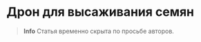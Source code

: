 # Дрон для высаживания семян

> **Info** Статья временно скрыта по просьбе авторов.

<!--

[CopterHack-2021](copterhack2021.md), команда **MINIONS**.

Вы когда-нибудь задумывались, как будет выглядеть мир без деревьев? Закройте глаза и попробуйте представить себе безлюдную Землю. Деревья являются решающим фактором нашего существования не только потому, что они производят бумагу, пиломатериалы и жевательную резинку, но и потому, что они играют важную роль в углеродном цикле.

Со времени промышленной революции 1760–1840 годов мир пребывает в нескончаемом углеродном хаосе. Деревья и планктон - наши единственные спасители с точки зрения решения этой проблемы, и мы можем контролировать только одно из них - деревья.

Нам нужно спасать деревья, защищая их от разрушительной деятельности человека, такой как вырубка лесов, вырубка лесов в целях урбанизации и т. д. Деревья - легкие для земли. Это важная часть природной экосистемы. Они уравновешивают состав почвы, а также служат барьером для ветра и шторма. Таким образом, они обеспечивают различное использование экосистемы. По этим причинам крайне важно спасать деревья.

Поскольку существует множество опасных и труднодоступных участков для посадки людей, наиболее жизнеспособной альтернативой является использование дронов для посадки в этих регионах.

Как следует из названия, дроны, стреляющие семенами, будут стрелять семенами в плодородную почву, чтобы позволить миллионам деревьев вырасти снова после вырубки для промышленного использования. Если скорость посадки превышает скорость вырубки, в конечном итоге мы восстановим деревья, которые когда-то срубили.

<img src="../assets/seeding_drone/image.jpg" width="400px" class="center" />

## Наша цель

Мы сделаем дроны способными удерживать семена на борту и сбрасывать их в область, которую мы проехали в специальном приложении. Мы можем контролировать плотность семян и высоту капли. Мы также думали о защите семян от насекомых, животных и обезвоживания. Мы выбираем технику шара земли, изобретенную Масанобу Фукуока, также известную как Техника Фукуока. Этот земной шар содержит все необходимые элементы для выращивания, семена растений и землю для защиты. Когда мы бросаем его на землю, земной шар будет удерживать семена, пока он не получит необходимое количество воды, и семена не начнут прорастать.

Видео с YouTube:

<iframe width="560" height="315" src="https://www.youtube.com/embed/Nz1w59v451U" frameborder="0" allow="accelerometer; autoplay; clipboard-write; encrypted-media; gyroscope; picture-in-picture" allowfullscreen></iframe>

Нам удалось выполнить небольшие посевные миссии, но мы столкнулись с некоторыми проблемами, связанными с автономным полетом с GPS.

Мы покрыли нашу батарею, чтобы защитить ее от холода, посевные работы нужно начинать зимой, так как семена яблони должны оставаться в холодном месте в течение некоторого времени, чтобы акклиматизироваться.

- [Капсулы с семенами](#семенные-капсулы).
- [Как собрать высевающий механизм на дрон Clover 4.2](#как-собрать-высевной-механизм-на-дрон-clover-42).
- [Как управлять механизмом раздачи](#как-управлять-механизмом-высева).
- [Программирование](#программирование).

## Файлы

Ссылка на все файлы, используемые в этом проекте: [https://github.com/Sahinysf/TreeSeedQuad](https://github.com/Sahinysf/TreeSeedQuad).

## Капсулы с семенами

### Техника Фукуока

На юге Японии японский фермер и философ Масанобу Фукуока изобрел технику посадки семенных шариков. Этот метод считается естественной техникой земледелия, не требующей машин, химикатов и очень небольшого количества прополки. При использовании семенных шариков земля обрабатывается без какой-либо подготовки почвы.

<img src = "../assets/seeding_drone/seedcapsules/1.jpg" width="250px" class="center" />

### Преимущества семенных шариков

- Делать шарики с семенами проще и проще без использования машин.
- Легче для лесовосстановления и посадки на труднопроходимой местности
- Способствовать защите почвы, окружающей среды и средств к существованию
- Это органический метод, без использования каких-либо химикатов.
- Это недорогой метод по сравнению с традиционными методами облесения / лесовозобновления.
- Требует низких эксплуатационных расходов.

### Какие семена можно использовать?

Любое семя, которое растет в вашем районе (у нас это семя яблока).

Размер и вес семенной капсулы:

Размер и вес семенных коробочек очень важны для этого проекта. После некоторых экспериментов мы решили, что лучший размер - диаметр 16-18 мм, а максимальный вес - 10 грамм.

Необходимые материалы для изготовления семенных шариков:

1. 1 ведро глины;
2. 1 ведро органической темной почвы / компоста;
3. 1 ведро воды (количество воды может варьироваться в зависимости от типа почвы);
4. ¼ ведро семян.

Шаги по изготовлению семенных шариков:

<!-- markdownlint-disable MD044 --/>

1. Соберите одинаковое количество глины и органической почвы. Например, если вы используете одно ведро глины, вам следует смешать его с одним ведром органической почвы.
2. Убедитесь, что глина и органические частицы почвы мелкие.
3. Текстура глины и органической почвы должна быть влажной, но не липкой.
4. Возьмите немного смеси и скатайте ее в шарики. Проверьте мяч, бросив его на плоскую поверхность. Если мяч не ломается легко, значит, у него хорошее сцепление.
5. Шарики с семенами должны быть идеально круглой формы, иначе они застрянут при броске квадрокоптером.
6. Вставьте семена (от 1 до 2 семян на семенной шарик для постоянных деревьев, таких как красное дерево, сандал, апельсин, моринга…) (± 5 семян на семенной шарик для овощей, цветов, трав, клевера…)
7. Сушите семенные шарики в течение одного-двух дней в затененном месте, если высохнуть должным образом, семенные шарики будут защищены от внешних хищников, таких как птицы, грызуны…

<!-- markdownlint-enable MD044 --/>

<img src="../assets/seeding_drone/seedcapsules/3.jpg" width="250px" class="center" />

Вторая техника - бумажные капсулы с семенами.

На этот метод повлияла корейская газета, в которой были семена, которые можно было посадить на улице после прочтения.
                                                                                                                            Бумажные капсулы с семенами:

Необходимые материалы:

1. любая бумага;
2. вода;
3. блендер;
4. семена.

Шаги по изготовлению шариков из бумаги:

1. Измельчение всей вашей бумаги,
2. Положите бумагу в блендер и добавьте воды, через 2 минуты перемешайте.
3. Выдавить всю воду бумагой,
4. Добавьте семена и придайте круглую форму.
5. Дайте высохнуть на ночь.

<img src="../assets/seeding_drone/seedcapsules/2.jpg" alt="" width="400px" class="center" />

Преимущества бумажных шаров:

- легко найти материалы;
- экологически чистый.

## Как собрать высевной механизм для Clover 4.2

1. Установите нижние держатели бака на крепление верхней палубы и закрепите винтами M3x8.

    <img src = "../assets/seeding_drone/mechanismpictures/1.PNG" width = "400px" class = "center" />

2. Установите нейлоновую стойку (40 мм) с 4 сторон крепления для деки.

    <img src = "../assets/seeding_drone/mechanismpictures/2.PNG" width = "400px" class= "center" />

3. Установите поручень и закрепите винтами M3x8.

    <img src = "../assets/seeding_drone/mechanismpictures/3.PNG" width = "400px" class = "center" />

4. Установите верхние держатели бака на верхнее захватное крепление и закрепите винтами M3x8.

    <img src = "../assets/seeding_drone/mechanismpictures/4.PNG" width = "400px" class = "center" />

5. Осторожно подсоедините резервуары к держателям резервуаров.

    <img src = "../assets/seeding_drone/mechanismpictures/5.PNG" width = "400px" class = "center" />

6. Подсоедините серводвигатели SG90 к резервуару с помощью стяжки.

Окончательный вид сеялки дрона:

<img src = "../assets/seeding_drone/mechanismpictures/6.jpg" width = "400px" class = "center" />

### Модуль GPS

Мы установили модуль GPS наверх, используя 2 нейлоновые стойки (40 мм).

<img src = "../assets/seeding_drone/mechanismpictures/7.jpg" alt = "" width = "400px" class = "center" />

Мы покрыли аккумулятор, чтобы защитить его от холода.

<img src = "../assets/seeding_drone/mechanismpictures/8.jpg" alt = "" width = "400px" class = "center" />

## Как управлять механизмом высева

Электронная часть механизма высева семян состоит из:

- Raspberry Pi 4 B из COEX Clover 4.
- 2 микро-серводвигателя SG90.
- PDB (блок распределения питания) COEX Clover 4.

Сигнальные контакты серводвигателя подключены к контактам 32 и 33 аппаратной ШИМ Raspberry Pi, а питание снимается с платы распределения питания (5 В).

<img src = "../assets/seeding_drone/electronicspictures/electronic1.png" width = "400px" class = "center" />

### Пояснение кода для управления серводвигателями

Сервомоторы управляются с помощью сигнала ШИМ (широтно-импульсной модуляции) от Raspberry Pi. ШИМ контролирует количество времени, когда сигнал ВЫСОКИЙ или НИЗКИЙ в течение определенного периода времени. Рабочий цикл - процент времени, когда сигнал ВЫСОКИЙ.

В таблице ниже представлен рабочий цикл серводвигателя SG90 для каждого угла серводвигателя. Чтобы использовать рабочий цикл в коде, нам нужно преобразовать время в проценты, разделив время рабочего цикла на общий период ШИМ.

Что мы получаем:

- Угол поворота -90° или рабочий цикл 2 мс => 1/20 * 100% =  рабочий цикл 5%.
- Угол поворота 90° или рабочий цикл 2 мс => 2/20 * 100% = рабочий цикл 10%.
- Угол поворота 0° или рабочий цикл 1,5 мс => 1,5 / 20 * 100% = 7,5% рабочий цикл.

<img src = "../assets/seeding_drone/electronicspictures/electronic2.png" width = "400px" class = "center" />

Мы сделаем это с помощью библиотеки RPi.GPIO и написания кода Python на Raspberry Pi.

Сначала импортируйте библиотеку RPi.GPIO и функцию сна:

```python
import RPi.GPIO as GPIO
from time import sleep
```

Затем установите режим GPIO как BOARD:

```python
servo = 33
GPIO.setmode(GPIO.BOARD)
GPIO.setup(servo, GPIO.OUT)
```

Далее создайте переменную для сервопривода ШИМ. Затем отправьте сигнал ШИМ 50 Гц на этот вывод GPIO с помощью функции GPIO.PWM(). Начните сигнал с 0.

```python
pwm=GPIO.PWM(servo, 50)
pwm.start(0)
```

Используйте функцию `ChangeDutyCycle()`, чтобы записать проценты рабочего цикла в серводвигатель.

```python
pwm.ChangeDutyCycle(5) # left -90 deg position
sleep(1)
pwm.ChangeDutyCycle(7.5) # neutral position
sleep(1)
pwm.ChangeDutyCycle(10) # right +90 deg position
sleep(1)
```

## Программирование

Чтобы миссия была достигнута наилучшим образом и в пределах нашей досягаемости, от нас требовалось использовать многопоточность в Python.

Простой код миссии.

```python
import threading
import time
import rospy
from clover import srv
from std_srvs.srv import Trigger
import RPi.GPIO as GPIO

rospy.init_node('flight')

get_telemetry = rospy.ServiceProxy('get_telemetry', srv.GetTelemetry)
navigate = rospy.ServiceProxy('navigate', srv.Navigate)
navigate_global = rospy.ServiceProxy('navigate_global', srv.NavigateGlobal)
set_position = rospy.ServiceProxy('set_position', srv.SetPosition)
set_velocity = rospy.ServiceProxy('set_velocity', srv.SetVelocity)
set_attitude = rospy.ServiceProxy('set_attitude', srv.SetAttitude)
set_rates = rospy.ServiceProxy('set_rates', srv.SetRates)
land = rospy.ServiceProxy('land', Trigger)

servo1 = 33        # PWM pins
servo2 = 32

GPIO.setmode(GPIO.BOARD)    #set pin numbering system

GPIO.setup(servo1,GPIO.OUT)
GPIO.setup(servo2,GPIO.OUT)

pwm1 = GPIO.PWM(servo1,50)    #create PWM instance with frequency
pwm2 = GPIO.PWM(servo2,50)

pwm1.start(0)        #start PWM of required Duty Cycle
pwm2.start(0)  


def servo_drop(seconds):   #function to drop seed capsules from 2 tanks
    print("Dropping")

    i = 1                           #variable to choose which tank
    for num in range(seconds/2):
        if(i == 1):                 #first tank
            pwm1.ChangeDutyCycle(10) # release one seed capsule
            time.sleep(0.5)
            pwm1.ChangeDutyCycle(5) # push then drop the capsule
            time.sleep(0.5)
            i = 2                   #changing the variable for to use the second tank in next dropping

        elif(i == 2):               #first tank
            pwm2.ChangeDutyCycle(10) # release one seed capsule
            time.sleep(0.5)
            pwm2.ChangeDutyCycle(5) # push then drop the capsule
            time.sleep(0.5)
            i = 1                   #changing the variable for to use the first tank in next dropping

        print(num)
        time.sleep(2)


if name == "main":
    # Take off and drone 10m above the ground
    navigate(x=0, y=0, z=10, frame_id='body', auto_arm=True)

    # rospy waits for 10 seconds to take off
    rospy.sleep(10)

    # Dropping starts simultaneuously with flying forwards 5 meters
    d = threading.Thread(target=servo_drop, args=(18,))  # 18 is the sum of all the time that the drone hovers after take off
    d.start()

    navigate(x=5, y=0, z=0, frame_id='body')

    #rospy waits for 8 seconds to fly foward
    rospy.sleep(8)

    # Fly right 1 m
    navigate(x=0, y=1, z=0, frame_id='body')

    #rospy waits for 2 seconds to fly right
    rospy.sleep(2)

    # Fly backward 5 m
    navigate(x=-5, y=0, z=0, frame_id='body')

    #rospy waits for 8 seconds to fly backward
    rospy.sleep(8)

    # Perform landing
    land()

pwm1.stop()
pwm2.stop()
GPIO.cleanup()
```

### Литература

- [Deforestation explained](https://www.nationalgeographic.com/environment/article/deforestation)
- http://www.fao.org/fileadmin/templates/rap/files/NRE/Forestry_Group/Landslide_PolicyBrief.pdf
- [Global Forest Change](https://earthenginepartners.appspot.com/)
- https://web.archive.org/web/20090115211020/http://www.rmaf.org.ph/Awardees/Biography/BiographyFukuokaMas.htm
- http://www.guerrillagarpting.org/ggseedbombs.html

## Разработано командой MINIONS

Особая благодарность Международному университету Ала-Тоо за финансирование наборов Clover 4.

<img src="../assets/seeding_drone/ala-too.png">

-->
